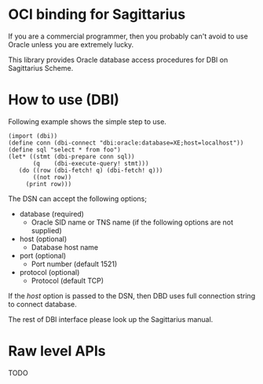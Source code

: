 # OCI binding for Sagittarius

If you are a commercial programmer, then you probably can't avoid to use Oracle
unless you are extremely lucky.

This library provides Oracle database access procedures for DBI on Sagittarius
Scheme.

# How to use (DBI)

Following example shows the simple step to use.

    (import (dbi))
    (define conn (dbi-connect "dbi:oracle:database=XE;host=localhost"))
    (define sql "select * from foo")
    (let* ((stmt (dbi-prepare conn sql))
           (q    (dbi-execute-query! stmt)))
       (do ((row (dbi-fetch! q) (dbi-fetch! q)))
           ((not row))
         (print row)))

The DSN can accept the following options;

- database  (required)
  - Oracle SID name or TNS name (if the following options are not supplied)
- host (optional)
  - Database host name
- port (optional)
  - Port number (default 1521)
- protocol (optional)
  - Protocol (default TCP)

If the _host_ option is passed to the DSN, then DBD uses full connection
string to connect database.

The rest of DBI interface please look up the Sagittarius manual.

# Raw level APIs

TODO
